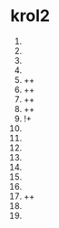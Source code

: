 # krol2
1. 
2. 
3. 
4. 
5. ++
6. ++
7. ++
8. ++
9. !+
10. 
11. 
12. 
13. 
14. 
15. 
16. 
17. ++
18. 
19. 
